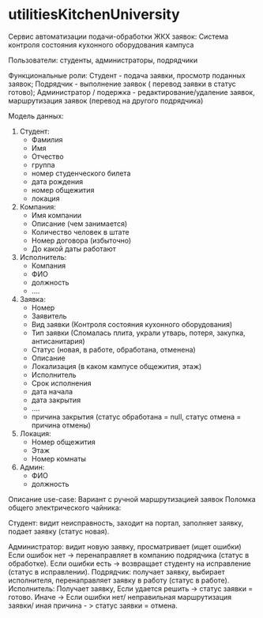 # utilitiesKitchenUniversity
Сервис автоматизации подачи-обработки ЖКХ заявок: Система контроля состояния кухонного оборудования кампуса

Пользователи: студенты, администраторы, подрядчики

Функциональные роли:
Студент - подача заявки, просмотр поданных заявок;
Подрядчик - выполнение заявок ( перевод заявки в статус готово);
Администратор / подержка - редактирование/удаление заявок, маршрутизация заявок (перевод на другого подрядчика)

Модель данных:
1) Студент: 
    - Фамилия
    - Имя
    - Отчество
    - группа
    - номер студенческого билета
    - дата рождения
    - номер общежития 
    - локация
2) Компания:
    - Имя компании
    - Описание (чем занимается)
    - Количество человек в штате
    - Номер договора (избыточно)
    - До какой даты работают
3) Исполнитель:
    - Компания 
    - ФИО
    - должность
    - ....
4) Заявка:
    - Номер
    - Заявитель
    - Вид заявки (Контроля состояния кухонного оборудования)
    - Тип заявки (Сломалась плита, украли утварь, потеря, закупка, антисанитария)
    - Статус (новая, в работе, обработана, отменена)
    - Описание
    - Локализация (в каком кампусе общежития, этаж)
    - Исполнитель
    - Срок исполнения
    - дата начала
    - дата закрытия
    - ....
    - причина закрытия (статус обработана = null, статус отмена = причина отмены)
5) Локация:
    - Номер общежития
    - Этаж
    - Номер комнаты
6) Админ:
    - ФИО
    - должность

Описание use-case:
Вариант с ручной маршрутизацией заявок
Поломка общего электрического чайника:

Студент:      видит неисправность, 
              заходит на портал, 
              заполняет заявку, 
              подает заявку (статус новая). 
              
Администратор: видит новую заявку,
               просматривает (ищет ошибки)
               Если ошибок нет ->
                    перенаправляет в компанию подрядчика (статус в обработке).
               Если ошибки есть ->
                    возвращает студенту на исправление (статус в исправлении).
Подрядчик:     получает заявку,
               выбирает исполнителя, 
               перенаправляет заявку в работу (статус в работе).
Исполнитель:   Получает заявку,
               Если удается решить -> 
                    статус заявки = готово.
               Иначе -> 
                    Если ошибки нет/ неправильная маршрутизация заявки/ иная причина  - >
                    статус заявки = отмена.
               
